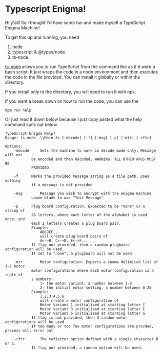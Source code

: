 # Typescript Enigma!
Hi y'all! So I thought I'd have some fun and made myself a TypeScript Enigma Machine!

To get this up and running, you need 
1. node
2. typescript & @types/node 
3. ts-node

[ts-node](https://www.npmjs.com/package/ts-node) allows you to run 
TypeScript from the command like as if it were a bash script. It just wraps
the code in a node environment and then executes the code in the file provided. 
You can install it globally or within the directory. 

If you install only to the directory, you will need to run it with npx.

If you want a break down on how to run the code, you can use the

`npm run help`

Or just read it down below because I just copy pasted what the help command spits out below.
```
TypeScript Enigma Help!
Usage: ts-node .\\Main.ts [-decode] [-f] [-msg] [-p] [-mtr] [-rftr]

Options:
	-decode 	Sets the machine to work in decode mode only. Message will not
			be encoded and then decoded. WARNING: ALL OTHER ARGS MUST BE
			PROVIDED. 

	-f 		Marks the provided message string as a file path. Does nothing
			if a message is not provided

	-msg		Message you wish to encrypt with the enigma machine
			Leave blank to use "Test Message"

	-p 		Plug board configuration. Expected to be "none" or a string of 
			26 letters, where each letter of the alphabet is used once, and 
			each 2 letters creates a plug board pair.
			Example: 
				ABCDEF... 
				will create plug board pairs of 
				A<->B, C<->D, E<->F...
			If flag not provided, then a random plugboard configuration will be used.
			If set to "none", a plugboard will not be used.

	-mtr		Motor configuration. Expects a comma delimited list of 3-5 motor
			motor configurations where each motor configuration is a tuple of 
			2 numbers: 
				1- the motor variant, a number between 1-8
				2- the initial motor setting, a number between 0-25
			Example:
				1,2,3,4,5,6
				will create a motor configuration of
				Motor Variant 1 initialized at starting letter C
				Motor Variant 3 initialized at starting letter E
				Motor Variant 5 initialized at starting letter G
			If flag is not provided, then 3 random motor configurations will be used. 
			If too many or too few motor configurations are provded, process will error out
				
	-rftr		The reflector option defined with a single character B or C. 
			If flag not provided, a random option will be used.
```
